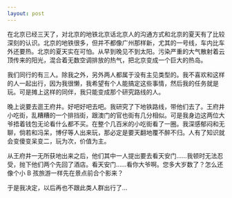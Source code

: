 ```yaml
---
layout: post
---
```


在北京已经三天了，对北京的地铁北京话北京人的沟通方式和北京的夏天有了比较深刻的认识。北京的地铁很多，但并不都像广州那样新，尤其的一号线，车内比车外还要热。北京的夏天实在可怕。从早到晚见不到太阳。污染严重的大气散射着云顶传来的阳光，混合着无数空调排放的热气，把北京变成一个巨大的热岛。

我们同行的有三人。除我之外，另外两人都属于没有主见类型的。我不喜欢和这样的人一起出行，因为我很懒，我希望有个人能搞定这些事情，然后我的任务就是玩。可是摊上这样的同伴，我只能变成那个研究路线的人。

晚上说要去逛王府井。好吧好吧去吧。我研究了下地铁路线，带他们去了。王府井小吃街，乱糟糟的一个排挡街，跟澳门的官也街有几分相似。可是我身边这两位大爷捂着钱包无论看什么都不买。在整个几百米的小吃街看了一圈。我深感郁闷和无聊，倘若和冯呆，博仔等人出来玩，那必定是要天翻地覆不醉不归。人有了知识就会变傻变呆变二，玩为次，价值为主。

从王府井一无所获地出来之后，他们其中一人提出要去看天安门……我顿时无法忍受，抛下他们两个先回了酒店。看天安门……看你大爷啊。您多大岁数了？怎么还像个小 B 孩旅游一样先在景点前合个影来？

于是我决定，以后再也不跟此类人群出行了…
